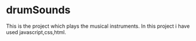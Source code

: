 # drumSounds
This is the project which plays the musical instruments. In this project i have used javascript,css,html.
